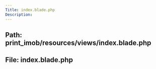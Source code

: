 ```yaml
---
Title: index.blade.php
Description:
---
```


## Path: print_imob/resources/views/index.blade.php
## File: index.blade.php
